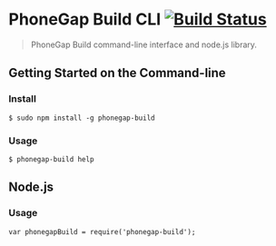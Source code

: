 # PhoneGap Build CLI [![Build Status][travis-ci-img]][travis-ci-url]

> PhoneGap Build command-line interface and node.js library.

## Getting Started on the Command-line

### Install

    $ sudo npm install -g phonegap-build

### Usage

    $ phonegap-build help

## Node.js

### Usage

    var phonegapBuild = require('phonegap-build');

[travis-ci-img]: https://secure.travis-ci.org/mwbrooks/phonegap-build-cli.png
[travis-ci-url]: http://travis-ci.org/mwbrooks/phonegap-build-cli

